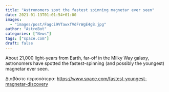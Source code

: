 ```yaml
---
title: "Astronomers spot the fastest spinning magnetar ever seen"
date: 2021-01-13T01:01:54+01:00
images:
  - "images/post/Fagci9VTawxfVdFrWgE4gB.jpg"
author: "AstroBot"
categories: ["News"]
tags: ["space.com"]
draft: false
---
```


About 21,000 light-years from Earth, far-off in the Milky Way galaxy, astronomers have spotted the fastest-spinning (and possibly the youngest) magnetar ever seen. 

Διαβάστε περισσότερα: https://www.space.com/fastest-youngest-magnetar-discovery
